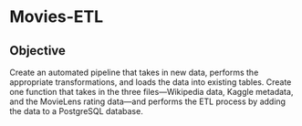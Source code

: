 # Movies-ETL

## Objective

Create an automated pipeline that takes in new data, performs the appropriate transformations, and loads the data into existing tables.
Create one function that takes in the three files—Wikipedia data, Kaggle metadata, and the MovieLens rating data—and performs the ETL process by adding the data to a PostgreSQL database.
